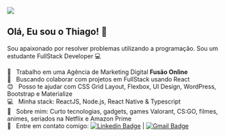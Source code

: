 <img width="auto" src="https://i.imgur.com/iEhHlBH.jpg">

## Olá, Eu sou o Thiago! 👋
Sou apaixonado por resolver problemas utilizando a programação.
Sou um estudante FullStack Developer :computer:

 :rocket:  &nbsp; Trabalho em uma Agência de Marketing Digital **Fusão Online**
 <br/> :purple_heart: &nbsp; Buscando colaborar com projetos em FullStack usando React
 <br/> :blush: &nbsp; Posso te ajudar com CSS Grid Layout, Flexbox, UI Design, WordPress, Bootstrap e Materialize
 <br/> :computer: &nbsp; Minha stack: ReactJS, Node.js, React Native & Typescript
 <br/> 💬  &nbsp; Sobre mim: Curto tecnologias, gadgets, games Valorant, CS:GO, filmes, animes, seriados na Netflix e Amazon Prime 
 <br/> :email: &nbsp; Entre em contato comigo: [![Linkedin Badge](https://img.shields.io/badge/-ThiagoNascimento-blue?style=flat-square&logo=Linkedin&logoColor=white&link=https://www.linkedin.com/in/thiago-nascimento-2540a0a3/)](https://www.linkedin.com/in/thiago-nascimento-2540a0a3/)
| 
[![Gmail Badge](https://img.shields.io/badge/-thiagotnon@gmail.com-c14438?style=flat-square&logo=Gmail&logoColor=white&link=mailto:thiagotnon@gmail.com)](mailto:thiagotnon@gmail.com)
